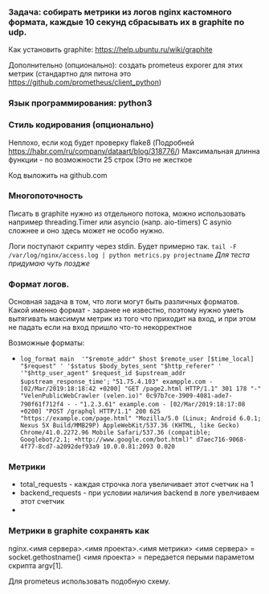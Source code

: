 
### Задача: собирать метрики из логов nginx кастомного формата,  каждые 10 секунд сбрасывать их в graphite по udp.

Как установить graphite: https://help.ubuntu.ru/wiki/graphite

Дополнительно (опционально): создать prometeus exporer для этих метрик
(стандартно для питона это https://github.com/prometheus/client_python)

### Язык программирования: python3 

### Стиль кодирования (опционально)
Неплохо, если код будет проверку flake8
(Подробней https://habr.com/ru/company/dataart/blog/318776/)
Максимальная длинна функции - по возможности 25 строк  (Это не жесткое 

Код выложить на github.com

### Многопоточность 
Писать в graphite нужно из отдельного потока, можно использовать например threading.Timer или asyncio (напр. aio-timers)
C asynio сложнее и оно здесь может не особо нужно.

Логи поступают скрипту через stdin. Будет примерно так. `tail -F /var/log/nginx/access.log | python metrics.py projectname`
*Для теста придумаю чуть поздже*

### Формат логов.
Основная задача  в том, что логи могут быть различных форматов. Какой именно формат - заранее не известно, поэтому нужно уметь вытягивать максимум метрик из того что приходит на вход, и при этом не падать если на вход пришло что-то некорректное

Возможные форматы:
* `log_format main  '"$remote_addr" $host $remote_user [$time_local] "$request" '
                 '$status $body_bytes_sent "$http_referer" '
                     '"$http_user_agent" $request_id $upstream_addr $upstream_response_time';`
`"51.75.4.103" exampple.com - [02/Mar/2019:18:18:42 +0200] "GET /page2.html HTTP/1.1" 301 178 "-" "VelenPublicWebCrawler (velen.io)" 0c97b7ce-3909-4081-ade7-790f61f712f4 - -`
`"1.2.3.61" example.com - [02/Mar/2019:18:17:08 +0200] "POST /graphql HTTP/1.1" 200 625 "https://example.com/page.html" "Mozilla/5.0 (Linux; Android 6.0.1; Nexus 5X Build/MMB29P) AppleWebKit/537.36 (KHTML, like Gecko) Chrome/41.0.2272.96 Mobile Safari/537.36 (compatible; Googlebot/2.1; +http://www.google.com/bot.html)" d7aec716-9068-4f77-8cd7-a2092def93a9 10.0.0.81:2093 0.020`



### Метрики
* total_requests - каждая строчка лога увеличивает этот счетчик на 1
* backend_requests - при условии наличия backend в логе увелчиваем этот счетчик
* 

### Метрики в graphite сохранять как 
nginx.<имя сервера>.<имя проекта>.<имя метрики>
<имя сервера> = socket.gethostname()
<имя проекта> = передается перыми параметом скрипта argv[1]. 

Для prometeus использовать подобную схему.
